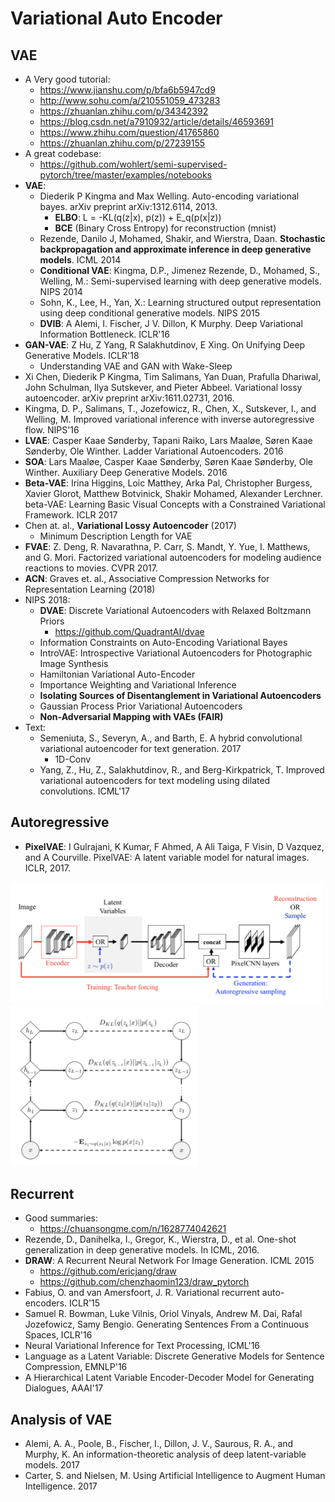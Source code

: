 # Variational Auto Encoder

## VAE
- A Very good tutorial:
	- https://www.jianshu.com/p/bfa6b5947cd9
	- http://www.sohu.com/a/210551059_473283
	- https://zhuanlan.zhihu.com/p/34342392
	- https://blog.csdn.net/a7910932/article/details/46593691
	- https://www.zhihu.com/question/41765860
	- https://zhuanlan.zhihu.com/p/27239155
- A great codebase:
	- https://github.com/wohlert/semi-supervised-pytorch/tree/master/examples/notebooks
- **VAE**:
	- Diederik P Kingma and Max Welling. Auto-encoding variational bayes. arXiv preprint arXiv:1312.6114, 2013.
		- **ELBO**: L = -KL(q(z|x), p(z)) + E_q(p(x|z))
		- **BCE** (Binary Cross Entropy) for reconstruction (mnist)
	- Rezende, Danilo J, Mohamed, Shakir, and Wierstra, Daan. **Stochastic backpropagation and approximate inference in deep generative models**. ICML 2014
	- **Conditional VAE**: Kingma, D.P., Jimenez Rezende, D., Mohamed, S., Welling, M.: Semi-supervised learning with deep generative models. NIPS 2014
	- Sohn, K., Lee, H., Yan, X.: Learning structured output representation using deep conditional generative models. NIPS 2015
	- **DVIB**: A Alemi, I. Fischer, J V. Dillon, K Murphy. Deep Variational Information Bottleneck. ICLR'16
- **GAN-VAE**: Z Hu, Z Yang, R Salakhutdinov, E Xing. On Unifying Deep Generative Models. ICLR'18
	- Understanding VAE and GAN with Wake-Sleep
- Xi Chen, Diederik P Kingma, Tim Salimans, Yan Duan, Prafulla Dhariwal, John Schulman, Ilya Sutskever, and Pieter Abbeel. Variational lossy autoencoder. arXiv preprint arXiv:1611.02731, 2016.
- Kingma, D. P., Salimans, T., Jozefowicz, R., Chen, X., Sutskever, I., and Welling, M. Improved variational inference with inverse autoregressive flow. NIPS'16
- **LVAE**: Casper Kaae Sønderby, Tapani Raiko, Lars Maaløe, Søren Kaae Sønderby, Ole Winther. Ladder Variational Autoencoders. 2016
- **SOA**: Lars Maaløe, Casper Kaae Sønderby, Søren Kaae Sønderby, Ole Winther. Auxiliary Deep Generative Models. 2016
- **Beta-VAE**: Irina Higgins, Loic Matthey, Arka Pal, Christopher Burgess, Xavier Glorot, Matthew Botvinick, Shakir Mohamed, Alexander Lerchner. beta-VAE: Learning Basic Visual Concepts with a Constrained Variational Framework. ICLR 2017
- Chen at. al., **Variational Lossy Autoencoder** (2017)
	- Minimum Description Length for VAE
- **FVAE**: Z. Deng, R. Navarathna, P. Carr, S. Mandt, Y. Yue, I. Matthews, and G. Mori. Factorized variational autoencoders for modeling audience reactions to movies. CVPR 2017.
- **ACN**: Graves et. al., Associative Compression Networks for Representation Learning (2018)
- NIPS 2018:
	- **DVAE**: Discrete Variational Autoencoders with Relaxed Boltzmann Priors
		- https://github.com/QuadrantAI/dvae
	- Information Constraints on Auto-Encoding Variational Bayes
	- IntroVAE: Introspective Variational Autoencoders for Photographic Image Synthesis
	- Hamiltonian Variational Auto-Encoder
	- Importance Weighting and Variational Inference
	- **Isolating Sources of Disentanglement in Variational Autoencoders**
	- Gaussian Process Prior Variational Autoencoders
	- **Non-Adversarial Mapping with VAEs (FAIR)**
- Text:
	- Semeniuta, S., Severyn, A., and Barth, E. A hybrid convolutional variational autoencoder for text generation. 2017
		- 1D-Conv
	- Yang, Z., Hu, Z., Salakhutdinov, R., and Berg-Kirkpatrick, T. Improved variational autoencoders for text modeling using dilated convolutions. ICML'17

## Autoregressive
- **PixelVAE**: I Gulrajani, K Kumar, F Ahmed, A Ali Taiga, F Visin, D Vazquez, and A Courville. PixelVAE: A latent variable model for natural images. ICLR, 2017.
<img src="/Generative/images/pixel-vae1.png" alt="drawing" width="500"/>
<img src="/Generative/images/pixel-vae2.png" alt="drawing" width="300"/>

## Recurrent
- Good summaries:
	- https://chuansongme.com/n/1628774042621
- Rezende, D., Danihelka, I., Gregor, K., Wierstra, D., et al. One-shot generalization in deep generative models. In ICML, 2016.
- **DRAW**: A Recurrent Neural Network For Image Generation. ICML 2015
	- https://github.com/ericjang/draw
	- https://github.com/chenzhaomin123/draw_pytorch
- Fabius, O. and van Amersfoort, J. R. Variational recurrent auto-encoders. ICLR'15
- Samuel R. Bowman, Luke Vilnis, Oriol Vinyals, Andrew M. Dai, Rafal Jozefowicz, Samy Bengio. Generating Sentences From a Continuous Spaces, ICLR'16
- Neural Variational Inference for Text Processing, ICML'16
- Language as a Latent Variable: Discrete Generative Models for Sentence Compression, EMNLP'16
- A Hierarchical Latent Variable Encoder-Decoder Model for Generating Dialogues, AAAI'17

## Analysis of VAE
- Alemi, A. A., Poole, B., Fischer, I., Dillon, J. V., Saurous, R. A., and Murphy, K. An information-theoretic analysis of deep latent-variable models. 2017
- Carter, S. and Nielsen, M. Using Artificial Intelligence to Augment Human Intelligence. 2017